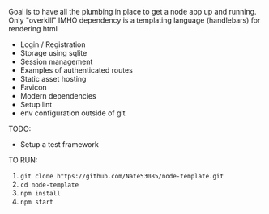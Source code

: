 Goal is to have all the plumbing in place to get a node app up and running. Only "overkill" IMHO dependency is a templating language (handlebars) for rendering html

- Login / Registration
- Storage using sqlite
- Session management
- Examples of authenticated routes
- Static asset hosting
- Favicon
- Modern dependencies
- Setup lint
- env configuration outside of git

TODO:
- Setup a test framework

TO RUN:

1. `git clone https://github.com/Nate53085/node-template.git`
2. `cd node-template`
3. `npm install`
4. `npm start`
